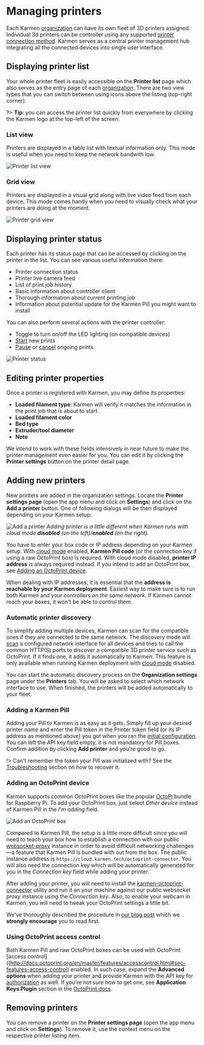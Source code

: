 # Managing printers

Each Karmen [organization](old/access.md?id=managing-organizations) can have its own
fleet of 3D printers assigned. Individual 3d printers can be controller using
any supported [printer connection method](old/connecting-your-devices.md). Karmen
serves as a central printer management hub integrating all the connected devices
into single user interface.

## Displaying printer list

Your whole printer fleet is easily accessible on the **Printer list** page which
also serves as the entry page of each [organization](old/access.md). There are two
view types that you can switch between using icons above the listing (top-right
corner).

?> **Tip**: you can access the printer list quickly from everywhere by clicking
the Karmen logo at the top-left of the screen.

### List view

Printers are displayed in a table list with textual information only. This mode
is useful when you need to keep the network bandwith low.

<div class="center">

![Printer list view](_media/printers-list-view.png ":size=600x276")

</div>

### Grid view

Printers are displayed in a visual grid along with live video feed from each
device. This mode comes handy when you need to visually check what your printers
are doing at the moment.

<div class="center">

![Printer grid view](_media/printers-grid-view.png ":size=600x441")

</div>

## Displaying printer status

Each printer has its status page that can be accessed by clicking on the printer
in the list. You can see various useful information there:

- Printer connection status
- Printer live camera feed
- List of print job history
- Basic information about controller client
- Thorough information about current printing job
- Information about potential update for the Karmen Pill you might want to
  install

You can also perform several actions with the printer controller:

- Toggle to turn on/off the LED lighting (on compatible devices)
- [Start](old/printing.md?id=starting-new-prints) new prints
- [Pause](old/printing.md?id=pausing-and-resuming-ongoing-prints) or
  [cancel](old/printing.md?id=cancelling-prints) ongoing prints

<div class="center">

![Printer status](_media/printers-detail.png ":size=600x441")

</div>

## Editing printer properties

Once a printer is registered with Karmen, you may define its properties:

* **Loaded filament type**: Karmen will verify it matches the information in the
  print job that is about to start.
* **Loaded filament color**
* **Bed type**
* **Extruder/tool diameter**
* **Note**

We intend to work with these fields intensively in near future to make the
printer management even easier for you. You can edit it by clicking the
**Printer settings** button on the printer detail page.

## Adding new printers

New printers are added in the organization settings. Locate the **Printer
settings page** (open the app menu and click on **Settings**) and click on the
**Add a printer** button. One of following dialogs will be then displayed
depending on your Karmen setup:

<div class="center">

![Add a printer](_media/printers-add-printer.jpg) *Adding printer is a little
different when Karmen runs with cloud mode **disabled** (on the
left)/**enabled** (on the right).*

</div>

You have to enter your box code or IP address depending on your Karmen setup.
With [cloud mode](old/on-premise.md?id=configuration) enabled, **Karmen Pill code**
(or the connection key if using a raw OctoPrint box) is required. With cloud
mode disabled, **printer IP address** is always required instead. If you intend
to add an OctoPrint box, see [Adding an OctoPrint
device](old/printers.md?id=adding-an-octoprint-device).

When dealing with IP addresses, it is essential that the **address is reachable
by your Karmen deployment**. Easiest way to make sure is to run both Karmen and
your controllers *on the same network*. If Karmen cannot reach your boxes, it
won't be able to control them.

### Automatic printer discovery

To simplify adding multiple devices, Karmen can scan for the compatible ones if
they are connected to the same network. The discovery mode will
[scan](https://linux.die.net/man/1/arp-scan) a configured network interface for
all devices and tries to call the common HTTP(S) ports to discover a compatible
3D printer service such as OctoPrint. If it finds one, it adds it automatically
to Karmen. This feature is only available when running Karmen deployment with
[cloud mode](old/on-premise.md?id=configuration) disabled.

You can start the automatic discovery process on the **Organization settings**
page under the **Printers** tab. You will be asked to select which network
interface to use. When finished, the printers will be added automatically to
your fleet.

### Adding a Karmen Pill

Adding your Pill to Karmen is as easy as it gets. Simply fill up your desired
printer name and enter the Pill token in the Printer token field (or its IP
address as mentioned above) you got when you ran the [initial
configuration](old/pill-getting-started.md?id=initial-configuration). You can left
the API key field empty, it is not mandatory for Pill boxes. Confirm addition by
clicking **Add printer** and you're good to go.

!> Can't remember the token your Pill was initialized with? See the
[Troubleshooting](old/pill-troubleshooting.md?id=recovering-a-lost-pill-token)
section on how to recover it.


### Adding an OctoPrint device

Karmen supports common OctoPrint boxes like the popular
[OctoPi](https://github.com/guysoft/OctoPi) bundle for Raspberry Pi. To add your
OctoPrint box, just select *Other device* instead of Karmen Pill in the *I'm
adding* field.

<div class="center">

![Add an OctoPrint box](_media/printers-add-octoprint.png ":size=600x280")

</div>

Compared to Karmen Pill, the setup is a little more difficult since you will
need to teach your box how to establish a connection with our public
[websocket-proxy](https://github.com/fragaria/websocket-proxy) instance in order
to avoid difficult networking challenges—a feature that Karmen Pill is bundled
with out from the box. The public instance address is
`https://cloud.karmen.tech/octoprint-connector`. You will also need the
connection key which will be automatically generated for you in the *Connection
key* field while adding your printer.

After adding your printer, you will need to install the
[karmen-octoprint-connector](https://github.com/fragaria/karmen-octoprint-connector)
utility and run it on your machine against our public websocket proxy instance
using the *Connection key*. Also, to enable your webcam in Karmen, you will need
to tweak your OctoPrint settings a little bit.

We've thoroughly described the procedure in [our blog
post](https://medium.com/karmen3d/connecting-octoprint-boxes-to-karmen-53afc48ea9b6)
which we **strongly encourage** you to read first.

### Using OctoPrint access control

Both Karmen Pill and raw OctoPrint boxes can be used with OctoPrint [access
control]((http://docs.octoprint.org/en/master/features/accesscontrol.html#sec-features-access-control)
enabled. In such case, expand the **Advanced options** when adding your printer
and provide Karmen with the API key for
[authorization](http://docs.octoprint.org/en/master/api/general.html#authorization)
as well. If you're not sure how to get one, see **Application Keys Plugin**
section in the [OctoPrint
docs](http://docs.octoprint.org/en/master/bundledplugins/appkeys.html#sec-bundledplugins-appkeys).



## Removing printers

You can remove a printer on the **Printer settings page** (open the app menu and
click on **Settings**). To remove it, use the context menu on the respective
printer listing item.

